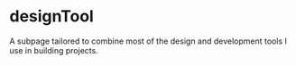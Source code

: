 # designTool
A subpage tailored to combine most of the design and development tools I use in building projects.
